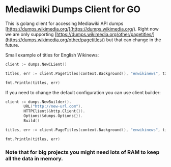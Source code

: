 # Mediawiki Dumps Client for GO

This is golang client for accessing Mediawiki API dumps [https://dumps.wikimedia.org/](https://dumps.wikimedia.org/). Right now we are only supporting [https://dumps.wikimedia.org/other/pagetitles/](https://dumps.wikimedia.org/other/pagetitles/) but that can change in the future.

Small example of titles for English Wikinews:
```go
client := dumps.NewCLient()

titles, err := client.PageTitles(context.Background(), "enwikinews", time.Now().UTC())

fmt.Println(titles, err)
```

If you need to change the default configuration you can use client builder:
```go
client := dumps.NewBuilder().
		URL("http://new-url.com").
		HTTPClient(&http.Client{}).
		Options(&dumps.Options{}).
		Build()

titles, err := client.PageTitles(context.Background(), "enwikinews", time.Now().UTC())

fmt.Println(titles, err)
```

### Note that for big projects you might need lots of RAM to keep all the data in memory.